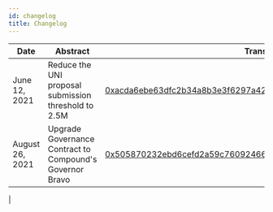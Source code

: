 ```yaml
---
id: changelog
title: Changelog
---
```


| Date            | Abstract                                                 | Transaction                                                        | Links                                   |
|-----------------|----------------------------------------------------------|--------------------------------------------------------------------|-----------------------------------------|
| June 12, 2021   | Reduce the UNI proposal submission threshold to 2.5M     | [0xacda6ebe63dfc2b34a8b3e3f6297a424e4cf25cd68add6613f902099bd7432e4](https://etherscan.io/tx/0xacda6ebe63dfc2b34a8b3e3f6297a424e4cf25cd68add6613f902099bd7432e4) | https://sybil.org/#/proposals/uniswap/4 |
| August 26, 2021 | Upgrade Governance Contract to Compound's Governor Bravo | [0x505870232ebd6cefd2a59c760924664212f72759e58fd2df82d61b67ffe0dd75](https://etherscan.io/tx/0x505870232ebd6cefd2a59c760924664212f72759e58fd2df82d61b67ffe0dd75) | https://sybil.org/#/proposals/uniswap/8 |
|                 